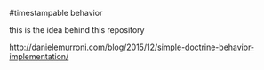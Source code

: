 #timestampable behavior

this is the idea behind this repository

http://danielemurroni.com/blog/2015/12/simple-doctrine-behavior-implementation/


